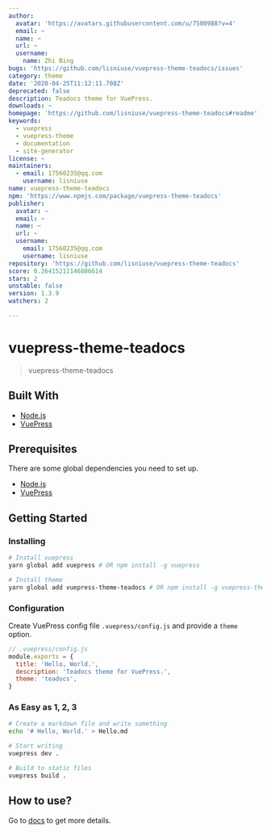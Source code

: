 ```yaml
---
author:
  avatar: 'https://avatars.githubusercontent.com/u/7500988?v=4'
  email: ~
  name: ~
  url: ~
  username:
    name: Zhi Bing
bugs: 'https://github.com/lisniuse/vuepress-theme-teadocs/issues'
category: theme
date: '2020-04-25T11:12:11.708Z'
deprecated: false
description: Teadocs theme for VuePress.
downloads: ~
homepage: 'https://github.com/lisniuse/vuepress-theme-teadocs#readme'
keywords:
  - vuepress
  - vuepress-theme
  - documentation
  - site-generator
license: ~
maintainers:
  - email: 17560235@qq.com
    username: lisniuse
name: vuepress-theme-teadocs
npm: 'https://www.npmjs.com/package/vuepress-theme-teadocs'
publisher:
  avatar: ~
  email: ~
  name: ~
  url: ~
  username:
    email: 17560235@qq.com
    username: lisniuse
repository: 'https://github.com/lisniuse/vuepress-theme-teadocs'
score: 0.26415211146886614
stars: 2
unstable: false
version: 1.3.9
watchers: 2

---
```


# vuepress-theme-teadocs

> vuepress-theme-teadocs

## Built With

- [Node.js](https://nodejs.org/)
- [VuePress](https://github.com/vuejs/vuepress)

## Prerequisites

There are some global dependencies you need to set up.

- [Node.js](https://nodejs.org/)
- [VuePress](https://github.com/vuejs/vuepress)

## Getting Started

### Installing

```bash
# Install vuepress
yarn global add vuepress # OR npm install -g vuepress

# Install theme
yarn global add vuepress-theme-teadocs # OR npm install -g vuepress-theme-teadocs
```

### Configuration

Create VuePress config file `.vuepress/config.js` and provide a `theme` option.

```js
// .vuepress/config.js
module.exports = {
  title: 'Hello, World.',
  description: 'Teadocs theme for VuePress.',
  theme: 'teadocs',
}
```

### As Easy as 1, 2, 3

```bash
# Create a markdown file and write something
echo '# Hello, World.' > Hello.md

# Start writing
vuepress dev .

# Build to static files
vuepress build .
```

## How to use?

Go to [docs](https://lisniuse.github.io/vuepress-theme-teadocs-demo/) to get more details.

